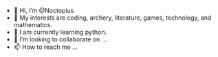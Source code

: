 - 👋 Hi, I’m @Noctopius
- 👀 My interests are coding, archery, literature, games, technology, and mathematics.
- 🌱 I am currently learning python.
- 💞️ I’m looking to collaborate on ...
- 📫 How to reach me ...

<!---
Noctopius/Noctopius is a ✨ special ✨ repository because its `README.md` (this file) appears on your GitHub profile.
You can click the Preview link to take a look at your changes.
--->
